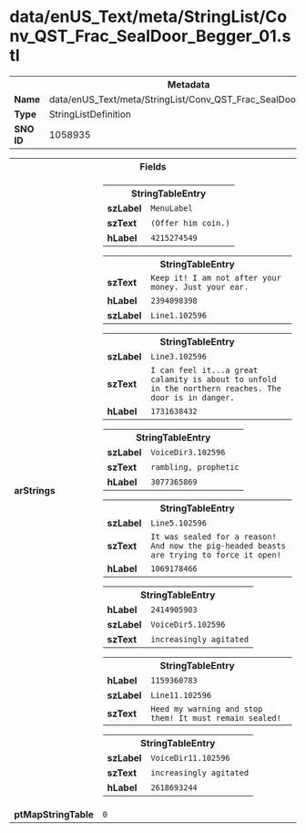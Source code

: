 <h1>data/enUS_Text/meta/StringList/Conv_QST_Frac_SealDoor_Begger_01.stl</h1><table><tr><th colspan="100%">Metadata</th></tr><tr><td><b>Name</b></td><td>data/enUS_Text/meta/StringList/Conv_QST_Frac_SealDoor_Begger_01.stl</td></tr><tr><td><b>Type</b></td><td>StringListDefinition</td></tr><tr><td><b>SNO ID</b></td><td>1058935</td></tr></table>

<table><tr><th colspan="100%">Fields</th></tr><tr><td><b>arStrings</b></td><td><table><tr><th colspan="100%">StringTableEntry</th></tr><tr><td><b>szLabel</b></td><td><code>MenuLabel</code></td></tr><tr><td><b>szText</b></td><td><code>(Offer him coin.)</code></td></tr><tr><td><b>hLabel</b></td><td><code>4215274549</code></td></tr></table>


<table><tr><th colspan="100%">StringTableEntry</th></tr><tr><td><b>szText</b></td><td><code>Keep it! I am not after your money. Just your ear.</code></td></tr><tr><td><b>hLabel</b></td><td><code>2394098398</code></td></tr><tr><td><b>szLabel</b></td><td><code>Line1.102596</code></td></tr></table>


<table><tr><th colspan="100%">StringTableEntry</th></tr><tr><td><b>szLabel</b></td><td><code>Line3.102596</code></td></tr><tr><td><b>szText</b></td><td><code>I can feel it...a great calamity is about to unfold in the northern reaches. The door is in danger.</code></td></tr><tr><td><b>hLabel</b></td><td><code>1731638432</code></td></tr></table>


<table><tr><th colspan="100%">StringTableEntry</th></tr><tr><td><b>szLabel</b></td><td><code>VoiceDir3.102596</code></td></tr><tr><td><b>szText</b></td><td><code>rambling, prophetic</code></td></tr><tr><td><b>hLabel</b></td><td><code>3077365869</code></td></tr></table>


<table><tr><th colspan="100%">StringTableEntry</th></tr><tr><td><b>szLabel</b></td><td><code>Line5.102596</code></td></tr><tr><td><b>szText</b></td><td><code>It was sealed for a reason! And now the pig-headed beasts are trying to force it open!</code></td></tr><tr><td><b>hLabel</b></td><td><code>1069178466</code></td></tr></table>


<table><tr><th colspan="100%">StringTableEntry</th></tr><tr><td><b>hLabel</b></td><td><code>2414905903</code></td></tr><tr><td><b>szLabel</b></td><td><code>VoiceDir5.102596</code></td></tr><tr><td><b>szText</b></td><td><code>increasingly agitated</code></td></tr></table>


<table><tr><th colspan="100%">StringTableEntry</th></tr><tr><td><b>hLabel</b></td><td><code>1159360783</code></td></tr><tr><td><b>szLabel</b></td><td><code>Line11.102596</code></td></tr><tr><td><b>szText</b></td><td><code>Heed my warning and stop them! It must remain sealed!</code></td></tr></table>


<table><tr><th colspan="100%">StringTableEntry</th></tr><tr><td><b>szLabel</b></td><td><code>VoiceDir11.102596</code></td></tr><tr><td><b>szText</b></td><td><code>increasingly agitated</code></td></tr><tr><td><b>hLabel</b></td><td><code>2618693244</code></td></tr></table>


</td></tr><tr><td><b>ptMapStringTable</b></td><td><code>0</code></td></tr></table>

